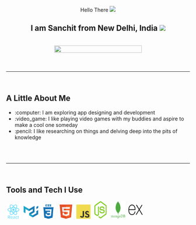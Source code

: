 <div id="header" align="center">
    Hello There
    <img src="https://media.giphy.com/media/hvRJCLFzcasrR4ia7z/giphy.gif" width="30px"/>
    <h2>I am Sanchit from New Delhi, India 
        <img src='https://media.giphy.com/media/kyiG0QJm5G5gM8xPFA/giphy.gif' width='45px' heght='38px'/>
    </h2>
    <br/>
   <img src="https://media.giphy.com/media/QTrG6mjkHEkpFR3DqX/giphy.gif" width="69%" height="15%"/>
</div>
<br/>
<br/>
<hr/>
<br/>
<div id='about_me'>
    <h2>A Little About Me</h2>
    <ul>
        <li>:computer: I am exploring app designing and development</li>
        <li>:video_game: I like playing video games with my buddies and aspire to make a cool one someday</li>
        <li>:pencil: I like researching on things and delving deep into the pits of knowledge</li>
    </ul>
</div>
<br/>
<br/>
<hr/>
<br/>
<div id='tools_and_tech'>
    <h2>Tools and Tech I Use</h2>
     <img src="https://github.com/devicons/devicon/blob/master/icons/react/react-original-wordmark.svg" title="React" alt="React"       width="40" height="40"/>&nbsp; 
    <img src="https://github.com/devicons/devicon/blob/master/icons/materialui/materialui-original.svg" title="Material UI"             alt="Material UI" width="40" height="40"/>&nbsp;
    <img src="https://github.com/devicons/devicon/blob/master/icons/css3/css3-plain-wordmark.svg"  title="CSS3" alt="CSS"               width="40" height="40"/>&nbsp;
    <img src="https://github.com/devicons/devicon/blob/master/icons/html5/html5-original.svg" title="HTML5" alt="HTML"                  width="40" height="40"/>&nbsp;
    <img src="https://github.com/devicons/devicon/blob/master/icons/javascript/javascript-original.svg" title="JavaScript"              alt="JavaScript" width="40" height="40"/>&nbsp;
    <img src="https://github.com/devicons/devicon/blob/master/icons/nodejs/nodejs-plain.svg" title="NodeJS"                  alt="NodeJS" width="40" height="50"/>&nbsp;
    <img src="https://github.com/devicons/devicon/blob/master/icons/mongodb/mongodb-plain-wordmark.svg" title="MongoDB"                  alt="MongoDB" width="40" height="50"/>&nbsp;
    <img src="https://github.com/devicons/devicon/blob/master/icons/express/express-original.svg" title="ExpressJs"                  alt="ExpressJs" width="40" height="50"/>&nbsp;
</div>
